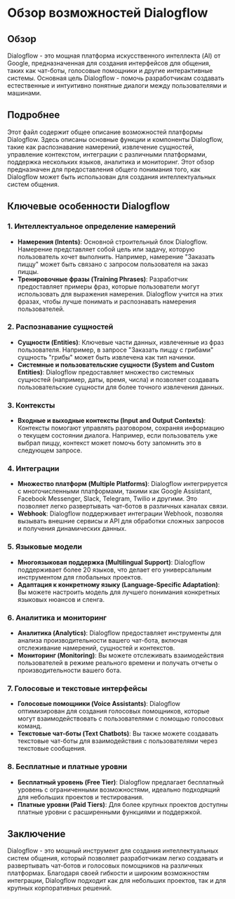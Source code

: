 # Обзор возможностей Dialogflow

## Обзор

Dialogflow - это мощная платформа искусственного интеллекта (AI) от Google, предназначенная для создания интерфейсов для общения, таких как чат-боты, голосовые помощники и другие интерактивные системы. Основная цель Dialogflow - помочь разработчикам создавать естественные и интуитивно понятные диалоги между пользователями и машинами.

## Подробнее

Этот файл содержит общее описание возможностей платформы Dialogflow. Здесь описаны основные функции и компоненты Dialogflow, такие как распознавание намерений, извлечение сущностей, управление контекстом, интеграции с различными платформами, поддержка нескольких языков, аналитика и мониторинг. Этот обзор предназначен для предоставления общего понимания того, как Dialogflow может быть использован для создания интеллектуальных систем общения.

## Ключевые особенности Dialogflow

### 1. Интеллектуальное определение намерений

   - **Намерения (Intents)**: Основной строительный блок Dialogflow. Намерение представляет собой цель или задачу, которую пользователь хочет выполнить. Например, намерение "Заказать пиццу" может быть связано с запросом пользователя на заказ пиццы.
   - **Тренировочные фразы (Training Phrases)**: Разработчик предоставляет примеры фраз, которые пользователи могут использовать для выражения намерения. Dialogflow учится на этих фразах, чтобы лучше понимать и распознавать намерения пользователей.

### 2. Распознавание сущностей

   - **Сущности (Entities)**: Ключевые части данных, извлеченные из фраз пользователя. Например, в запросе "Заказать пиццу с грибами" сущность "грибы" может быть извлечена как тип начинки.
   - **Системные и пользовательские сущности (System and Custom Entities)**: Dialogflow предоставляет множество системных сущностей (например, даты, время, числа) и позволяет создавать пользовательские сущности для более точного извлечения данных.

### 3. Контексты

   - **Входные и выходные контексты (Input and Output Contexts)**: Контексты помогают управлять разговором, сохраняя информацию о текущем состоянии диалога. Например, если пользователь уже выбрал пиццу, контекст может помочь боту запомнить это в следующем запросе.

### 4. Интеграции

   - **Множество платформ (Multiple Platforms)**: Dialogflow интегрируется с многочисленными платформами, такими как Google Assistant, Facebook Messenger, Slack, Telegram, Twilio и другими. Это позволяет легко развертывать чат-ботов в различных каналах связи.
   - **Webhook**: Dialogflow поддерживает интеграции Webhook, позволяя вызывать внешние сервисы и API для обработки сложных запросов и получения динамических данных.

### 5. Языковые модели

   - **Многоязыковая поддержка (Multilingual Support)**: Dialogflow поддерживает более 20 языков, что делает его универсальным инструментом для глобальных проектов.
   - **Адаптация к конкретному языку (Language-Specific Adaptation)**: Вы можете настроить модель для лучшего понимания конкретных языковых нюансов и сленга.

### 6. Аналитика и мониторинг

   - **Аналитика (Analytics)**: Dialogflow предоставляет инструменты для анализа производительности вашего чат-бота, включая отслеживание намерений, сущностей и контекстов.
   - **Мониторинг (Monitoring)**: Вы можете отслеживать взаимодействия пользователей в режиме реального времени и получать отчеты о производительности вашего бота.

### 7. Голосовые и текстовые интерфейсы

   - **Голосовые помощники (Voice Assistants)**: Dialogflow оптимизирован для создания голосовых помощников, которые могут взаимодействовать с пользователями с помощью голосовых команд.
   - **Текстовые чат-боты (Text Chatbots)**: Вы также можете создавать текстовые чат-боты для взаимодействия с пользователями через текстовые сообщения.

### 8. Бесплатные и платные уровни

   - **Бесплатный уровень (Free Tier)**: Dialogflow предлагает бесплатный уровень с ограниченными возможностями, идеально подходящий для небольших проектов и тестирования.
   - **Платные уровни (Paid Tiers)**: Для более крупных проектов доступны платные уровни с расширенными функциями и поддержкой.

## Заключение

Dialogflow - это мощный инструмент для создания интеллектуальных систем общения, который позволяет разработчикам легко создавать и развертывать чат-ботов и голосовых помощников на различных платформах. Благодаря своей гибкости и широким возможностям интеграции, Dialogflow подходит как для небольших проектов, так и для крупных корпоративных решений.
